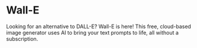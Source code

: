 # Wall-E
Looking for an alternative to DALL-E? Wall-E is here! This free, cloud-based image generator uses AI to bring your text prompts to life, all without a subscription.
